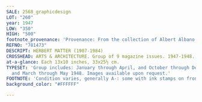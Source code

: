 ```yaml
---
SALE: 2568_graphicdesign
LOT: "260"
year: 1947
LOW: "350"
HIGH: "500"
footnote_provenance: 'Provenance: From the collection of Albert Albano.'
REFNO: "781473"
DESCRIPT: HERBERT MATTER (1907-1984)
CROSSHEAD: ARTS & ARCHITECTURE. Group of 9 magazine issues. 1947-1948.
at-a-glance: Each 13x10 inches, 33x25½ cm.
TYPESET: 'Group includes: January through April, and October through December 1947,
  and March through May 1948. Images available upon request.'
FOOTNOTE: 'Condition varies, generally A-: some with ink stamps on front or back covers.'
background_color: "#FFFFFF"

---
```

